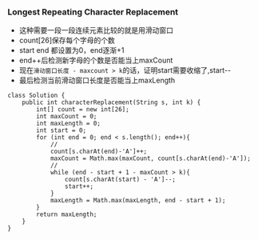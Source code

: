 ### Longest Repeating Character Replacement
- 这种需要一段一段连续元素比较的就是用滑动窗口
- count[26]保存每个字母的个数
- start end 都设置为0，end逐渐+1
- end++后检测新字母的个数是否能当上maxCount
- 现在`滑动窗口长度 - maxcount > k`的话，证明start需要收缩了,start--
- 最后检测当前滑动窗口长度是否能当上maxLength

```
class Solution {
    public int characterReplacement(String s, int k) {
        int[] count = new int[26];
        int maxCount = 0;
        int maxLength = 0;
        int start = 0;
        for (int end = 0; end < s.length(); end++){
            //
            count[s.charAt(end)-'A']++;
            maxCount = Math.max(maxCount, count[s.charAt(end)-'A']);
            //
            while (end - start + 1 - maxCount > k){
                count[s.charAt(start) - 'A']--;
                start++;
            }
            maxLength = Math.max(maxLength, end - start + 1);
        }
        return maxLength;
    }
}
```
